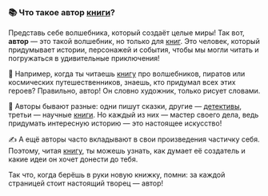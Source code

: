 ### 📚 Что такое автор [книги](book.md)?

Представь себе волшебника, который создаёт целые миры! Так вот, **автор** — это такой волшебник, но только для [книг](book.md). Это человек, который придумывает истории, персонажей и события, чтобы мы могли читать и погружаться в удивительные приключения!

🎨 Например, когда ты читаешь [книгу](book.md) про волшебников, пиратов или космических путешественников, знаешь, кто придумал всех этих героев? Правильно, автор! Он словно художник, только рисует словами.

👫 Авторы бывают разные: одни пишут сказки, другие — [детективы](detective.md), третьи — научные [книги](book.md). Но каждый из них — мастер своего дела, ведь придумать интересную историю — это настоящее искусство!

✍️ А ещё авторы часто вкладывают в свои произведения частичку себя. Поэтому, читая [книгу](book.md), ты можешь узнать, как думает её создатель и какие идеи он хочет донести до тебя.

Так что, когда берёшь в руки новую книжку, помни: за каждой страницей стоит настоящий творец — автор!